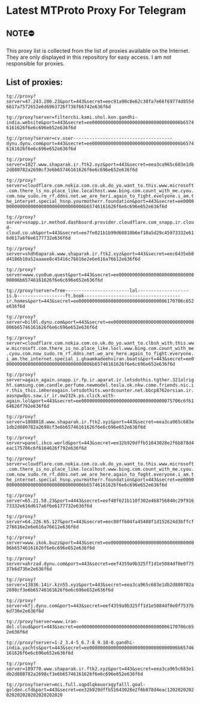# Latest MTProto Proxy For Telegram

## NOTE⛔

This proxy list is collected from the list of proxies available on the Internet. They are only displayed in this repository for easy access. I am not responsible for proxies.

## List of proxies:

`tg://proxy?server=47.243.200.23&port=443&secret=eec91a90c8e62c30fa7e66f69774d855d6617a7572652e6d6963726f736f66742e636f6d`

`tg://proxy?server=filterchi.kami.shol.kon.gandhi-india.website&port=443&secret=ee000000000000000000000000000000006b65746161626f6e6c696e652e636f6d`

`tg://proxy?server=cv.user-------------------------------------dynu.dynu.com&port=443&secret=ee000000000000000000000000000000006b65746161626f6e6c696e652e636f6d`

`tg://proxy?server=1027.www.shaparak.ir.ftk2.xyz&port=443&secret=eea3ca965c683e1db2d880782a2698cf3e6b65746161626f6e6c696e652e636f6d`

`tg://proxy?server=cloudflare.com.nokia.com.co.uk.do_yo.want_to.this.www.microsoft.com.there_ls_no.place_like.localhost.www.bing.com.count_with_me.cyou.com.now_sudo.rm_rf.ddns.net.we_are_heri.again_to_fight.evelyone.i_am.the_interyet.special_hsnp.yourmotherr.foundation&port=443&secret=ee000000000000000000000000000000006b65746161626f6e6c696e652e636f6d`

`tg://proxy?server=snapp.ir.method.dashboard.provider.cloudflare.com_snapp.ir.cloud-cloud.co.uk&port=443&secret=ee7fe021b1b99d60810b6ef10a5d29c45973332e616d617a6f6e6177732e636f6d`

`tg://proxy?server=shdh6aparak.www.shaparak.ir.ftk2.xyz&port=443&secret=eec6435eb0d4186b10a52aaaee8c45416c76616e2e6e616a76612e636f6d`

`tg://proxy?server=www.cyo0um.quest&port=443&secret=ee000000000000000000000000000000006b65746161626f6e6c696e652e636f6d`

`tg://proxy?server=free------------------------lol-------------------is.b------------------ft.book------------------------------------ir.homes&port=443&secret=ee000000000000000000000000000000006170706c652e636f6d`

`tg://proxy?server=bil0l.dynu.com&port=443&secret=ee000000000000000000000000000000006b65746161626f6e6c696e652e636f6d`

`tg://proxy?server=cloudflare.com.nokia.com.co.uk.do_yo.want_to.clbsh_with.this.www.microsoft.com.there_is_no.place_like.locl.www.bing.com.count_with_me.cyou.com.now_sudo.rm_rf.ddns.net.we_are_here.again_to_fight.everyone.i_am.the_internet.special_i.ghaamkadeehviran.boats&port=443&secret=ee000000000000000000000000000000006b65746161626f6e6c696e652e636f6d`

`tg://proxy?server=again_again.snapp.ir.fp.ir.aparat.ir.letsdothis.tgther.321alright.samsung.com.candle.perfume.newmodel.tesla.ok.nkw.come.friends.nic.ir.this_this.imhereagain.letsdothits.wordcounter.net.bbcp8762ersian.ir.aasnpwdps.saw.ir_ir.ow232k.ps.click.with-again.lol&port=443&secret=ee0000000000000000000000000000000075706c6f6164626f792e636f6d`

`tg://proxy?server=1008818.www.shaparak.ir.ftk2.xyz&port=443&secret=eea3ca965c683e1db2d880782a2698cf3e6b65746161626f6e6c696e652e636f6d`

`tg://proxy?server=panel.ikco.world&port=443&secret=ee32b920dffb51643028e2f6b878d4eac175706c6f6164626f792e636f6d`

`tg://proxy?server=cloudflare.com.nokia.com.co.uk.do_yo.want_to.this.www.microsoft.com.there_is_no.place_like.localhost.www.bing.com.count_with_me.cyou.com.now_sudo.rm_rf.ddns.net.we_are_here.again_to_foght.everyone.i_am.the_internet.special_hsnp.yourmotherr.foundation&port=443&secret=ee000000000000000000000000000000006b65746161626f6e6c696e652e636f6d`

`tg://proxy?server=65.21.58.23&port=4443&secret=eef48f621b110f302e468756840c29f91673332e616d617a6f6e6177732e636f6d`

`tg://proxy?server=64.226.65.127&port=443&secret=eec80ff604fa45408f1d152624d3bffcf276616e2e6e616a76612e636f6d`

`tg://proxy?server=www.ikok.buzz&port=443&secret=ee000000000000000000000000000000006b65746161626f6e6c696e652e636f6d`

`tg://proxy?server=ahrzad.dynu.com&port=443&secret=eef4359a9b325ff1d1e5084df0e0f7537b6d736e2e636f6d`

`tg://proxy?server=13836.14ir.kzn55.xyz&port=443&secret=eea3ca965c683e1db2d880782a2698cf3e6b65746161626f6e6c696e652e636f6d`

`tg://proxy?server=kfj.dynu.com&port=443&secret=eef4359a9b325ff1d1e5084df0e0f7537b6d736e2e636f6d`

`tg://proxy?server=www.iran-del.cloud&port=443&secret=ee000000000000000000000000000000006170706c652e636f6d`

`tg://proxy?server=1-2_3.4-5_6.7-8_9.10-0.gandhi-india.yachts&port=443&secret=ee000000000000000000000000000000006b65746161626f6e6c696e652e636f6d`

`tg://proxy?server=189770.www.shaparak.ir.ftk2.xyz&port=443&secret=eea3ca965c683e1db2d880782a2698cf3e6b65746161626f6e6c696e652e636f6d`

`tg://proxy?server=mci.full.xqpdlqkeuorxgyfalll.goal-golden.cfd&port=443&secret=ee32b920dffb51643028e2f6b878d4eac1202020202020202020202020202020`

